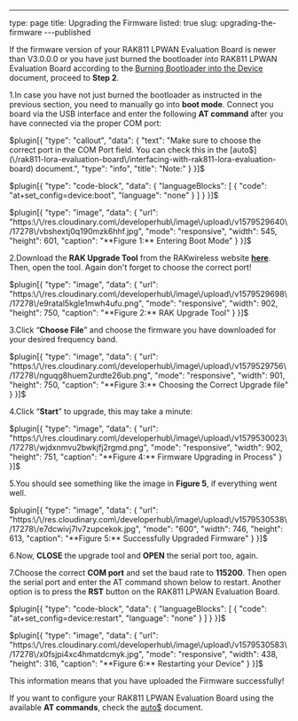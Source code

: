 ---
type: page
title: Upgrading the Firmware
listed: true
slug: upgrading-the-firmware
---published

If the firmware version of your RAK811 LPWAN Evaluation Board is newer than V3.0.0.0 or you have just burned the bootloader into RAK811 LPWAN Evaluation Board according to the [Burning Bootloader into the Device](https://doc.rakwireless.com/rak811-lora---evaluation-board/burning-the-bootloader-into-the-device) document, proceed to **Step 2**. 

1.In case you have not just burned the bootloader as instructed in the previous section, you need to manually go into **boot mode**. Connect you board via the USB interface and enter the following **AT command** after you have connected via the proper COM port:

$plugin[{
    "type": "callout",
    "data": {
        "text": "Make sure to choose the correct port in the COM Port field. You can check this in the [auto$](\/rak811-lora-evaluation-board\/interfacing-with-rak811-lora-evaluation-board) document.",
        "type": "info",
        "title": "Note:"
    }
}]$

$plugin[{
    "type": "code-block",
    "data": {
        "languageBlocks": [
            {
                "code": "at+set_config=device:boot",
                "language": "none"
            }
        ]
    }
}]$

$plugin[{
    "type": "image",
    "data": {
        "url": "https:\/\/res.cloudinary.com\/developerhub\/image\/upload\/v1579529640\/17278\/vbshextj0q190mzk6hhf.jpg",
        "mode": "responsive",
        "width": 545,
        "height": 601,
        "caption": "**Figure 1:** Entering Boot Mode"
    }
}]$

2.Download the **RAK Upgrade Tool** from the RAKwireless website **[here](https://downloads.rakwireless.com/en/LoRa/RAK612-LoRaButton/Tools/RAK%20LoRaButton%20Upgrade%20Tool%20V1.0.zip)**. Then, open the tool. Again don't forget to choose the correct port! 

$plugin[{
    "type": "image",
    "data": {
        "url": "https:\/\/res.cloudinary.com\/developerhub\/image\/upload\/v1579529698\/17278\/e9ratal5kgle1mwh4ufu.png",
        "mode": "responsive",
        "width": 902,
        "height": 750,
        "caption": "**Figure 2:** RAK Upgrade Tool"
    }
}]$

3.Click “**Choose File**” and choose the firmware you have downloaded for your desired frequency band.

$plugin[{
    "type": "image",
    "data": {
        "url": "https:\/\/res.cloudinary.com\/developerhub\/image\/upload\/v1579529756\/17278\/nguqg8huem2urdte26ub.png",
        "mode": "responsive",
        "width": 901,
        "height": 750,
        "caption": "**Figure 3:** Choosing the Correct Upgrade file"
    }
}]$

4.Click “**Start**” to upgrade, this may take a minute:

$plugin[{
    "type": "image",
    "data": {
        "url": "https:\/\/res.cloudinary.com\/developerhub\/image\/upload\/v1579530023\/17278\/wjdxnmvu2bwkjfj2rgmd.png",
        "mode": "responsive",
        "width": 902,
        "height": 751,
        "caption": "**Figure 4:** Firmware Upgrading in Process"
    }
}]$

5.You should see something like the image in **Figure 5**, if everything went well.

$plugin[{
    "type": "image",
    "data": {
        "url": "https:\/\/res.cloudinary.com\/developerhub\/image\/upload\/v1579530538\/17278\/e7dcwivj7lv7zupcekok.jpg",
        "mode": "600",
        "width": 746,
        "height": 613,
        "caption": "**Figure 5:** Successfully Upgraded Firmware"
    }
}]$

6.Now, **CLOSE** the upgrade tool and **OPEN** the serial port too, again.

7.Choose the correct **COM port** and set the baud rate to **115200**. Then open the serial port and enter the AT command shown below to restart. Another option is to press the **RST** button on the RAK811 LPWAN Evaluation Board. 

$plugin[{
    "type": "code-block",
    "data": {
        "languageBlocks": [
            {
                "code": "at+set_config=device:restart",
                "language": "none"
            }
        ]
    }
}]$

$plugin[{
    "type": "image",
    "data": {
        "url": "https:\/\/res.cloudinary.com\/developerhub\/image\/upload\/v1579530583\/17278\/x0fsjpi4xc4hmatdcmyk.jpg",
        "mode": "responsive",
        "width": 438,
        "height": 316,
        "caption": "**Figure 6:** Restarting your Device"
    }
}]$

This information means that you have uploaded the Firmware successfully!

If you want to configure your RAK811 LPWAN Evaluation Board using the available **AT commands**, check the [auto$](/rak811-lora-evaluation-board/configuring-your-rak811-evaluation-board) document.

